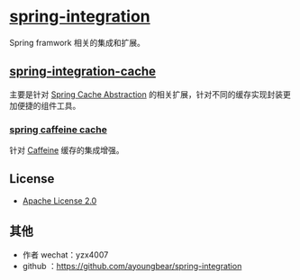 # [spring-integration](https://github.com/ayoungbear/spring-integration)

Spring framwork 相关的集成和扩展。

## [spring-integration-cache](https://github.com/ayoungbear/spring-integration/tree/main/spring-integration-cache)

主要是针对 [Spring Cache Abstraction](https://docs.spring.io/spring-framework/docs/5.3.x/reference/html/integration.html#cache)
的相关扩展，针对不同的缓存实现封装更加便捷的组件工具。

### [spring caffeine cache](https://github.com/ayoungbear/spring-integration/tree/main/spring-integration-cache)

针对 [Caffeine](https://github.com/ben-manes/caffeine/wiki) 缓存的集成增强。

## License

- [Apache License 2.0](https://www.apache.org/licenses/LICENSE-2.0)

## 其他

- 作者 wechat：yzx4007
- github ：https://github.com/ayoungbear/spring-integration


